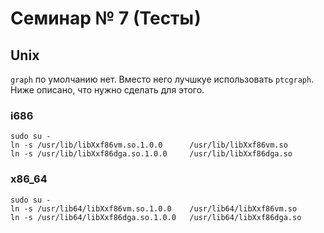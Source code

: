 # Семинар № 7 (Тесты)

## Unix

`graph` по умолчанию нет. Вместо него лучшкуе использовать `ptcgraph`.
Ниже описано, что нужно сделать для этого.

### i686

    sudo su -
    ln -s /usr/lib/libXxf86vm.so.1.0.0      /usr/lib/libXxf86vm.so
    ln -s /usr/lib/libXxf86dga.so.1.0.0     /usr/lib/libXxf86dga.so

### x86_64

    sudo su -
    ln -s /usr/lib64/libXxf86vm.so.1.0.0    /usr/lib64/libXxf86vm.so
    ln -s /usr/lib64/libXxf86dga.so.1.0.0   /usr/lib64/libXxf86dga.so
